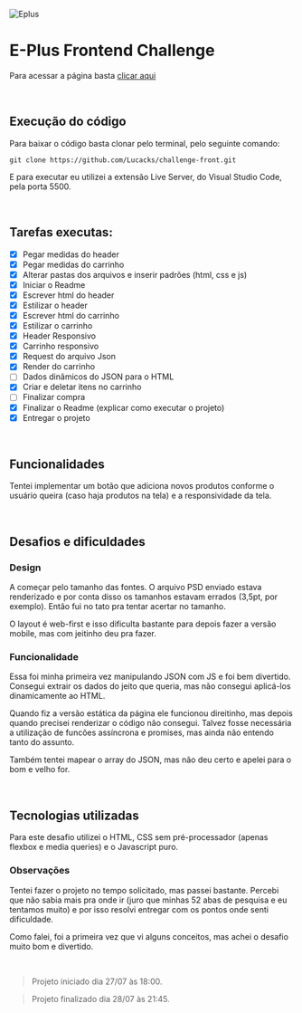 ![Eplus](https://www.agenciaeplus.com.br/wp-content/themes/eplus/images/agencia-eplus-n-logo.png)

# E-Plus Frontend Challenge

Para acessar a página basta [clicar aqui](https://lucacks.github.io/challenge-front/) 



&nbsp;
## Execução do código

Para baixar o código basta clonar pelo terminal, pelo seguinte comando:

    git clone https://github.com/Lucacks/challenge-front.git

E para executar eu utilizei a extensão Live Server, do Visual Studio Code, pela porta 5500.

&nbsp;
## Tarefas executas:

 - [x] Pegar medidas do header
 - [x] Pegar medidas do carrinho
 - [x] Alterar pastas dos arquivos e inserir padrões (html, css e js)
 - [x] Iniciar o Readme
 - [x] Escrever html do header
 - [x] Estilizar o header
 - [x] Escrever html do carrinho
 - [x] Estilizar o carrinho
 - [x] Header Responsivo
 - [x] Carrinho responsivo
 - [x] Request do arquivo Json
 - [x] Render do carrinho
 - [ ] Dados dinâmicos do JSON para o HTML
 - [x] Criar e deletar itens no carrinho
 - [ ] Finalizar compra
 - [x] Finalizar o Readme (explicar como executar o projeto)
 - [x] Entregar o projeto

&nbsp;
## Funcionalidades

Tentei implementar um botão que adiciona novos produtos conforme o usuário queira (caso haja produtos na tela) e a responsividade da tela.

&nbsp;
## Desafios e dificuldades

### Design

A começar pelo tamanho das fontes. O arquivo PSD enviado estava renderizado e por conta disso os tamanhos estavam errados (3,5pt, por exemplo). Então fui no tato pra tentar acertar no tamanho.

O layout é web-first e isso dificulta bastante para depois fazer a versão mobile, mas com jeitinho deu pra fazer.

### Funcionalidade

Essa foi minha primeira vez manipulando JSON com JS e foi bem divertido. Consegui extrair os dados do jeito que queria, mas não consegui aplicá-los dinamicamente ao HTML.

Quando fiz a versão estática da página ele funcionou direitinho, mas depois quando precisei renderizar o código não consegui. Talvez fosse necessária a utilização de funcões assíncrona e promises, mas ainda não entendo tanto do assunto. 

Também tentei mapear o array do JSON, mas não deu certo e apelei para o bom e velho for.

&nbsp;
## Tecnologias utilizadas

Para este desafio utilizei o HTML, CSS sem pré-processador (apenas flexbox e media queries) e o Javascript puro.


### Observações

Tentei fazer o projeto no tempo solicitado, mas passei bastante. Percebi que não sabia mais pra onde ir (juro que minhas 52 abas de pesquisa e eu tentamos muito) e por isso resolvi entregar com os pontos onde senti dificuldade.

Como falei, foi a primeira vez que vi alguns conceitos, mas achei o desafio muito bom e divertido.

&nbsp;
> Projeto iniciado dia 27/07 às 18:00.

> Projeto finalizado dia 28/07 às 21:45.